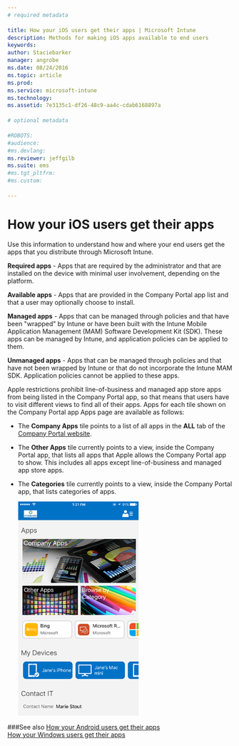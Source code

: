 ```yaml
---
# required metadata

title: How your iOS users get their apps | Microsoft Intune
description: Methods for making iOS apps available to end users
keywords:
author: Staciebarker
manager: angrobe
ms.date: 08/24/2016
ms.topic: article
ms.prod:
ms.service: microsoft-intune
ms.technology:
ms.assetid: 7e3135c1-df26-48c9-aa4c-cdab6168897a

# optional metadata

#ROBOTS:
#audience:
#ms.devlang:
ms.reviewer: jeffgilb
ms.suite: ems
#ms.tgt_pltfrm:
#ms.custom:

---
```



# How your iOS users get their apps

Use this information to understand how and where your end users get the apps that you distribute through Microsoft Intune.

**Required apps** - Apps that are required by the administrator and that are installed on the device with minimal user involvement, depending on the platform.

**Available apps** - Apps that are provided in the Company Portal app list and that a user may optionally choose to install.

**Managed apps** - Apps that can be managed through policies and that have been "wrapped" by Intune or have been built with the Intune Mobile Application Management (MAM) Software Development Kit (SDK). These apps can be managed by Intune, and application policies can be applied to them.

**Unmanaged apps** - Apps that can be managed through policies and that have not been wrapped by Intune or that do not incorporate the Intune MAM SDK. Application policies cannot be applied to these apps.

Apple restrictions prohibit line-of-business and managed app store apps from being listed in the Company Portal app, so that means that users have to visit different views to find all of their apps. Apps for each tile shown on the Company Portal app Apps page are available as follows:

- The **Company Apps** tile points to a list of all apps in the **ALL** tab of the [Company Portal website](http://portal.manage.microsoft.com).

- The **Other Apps** tile currently points to a view, inside the Company Portal app, that lists all apps that Apple allows the Company Portal app to show. This includes all apps except line-of-business and managed app store apps.

- The **Categories** tile currently points to a view, inside the Company Portal app, that lists categories of apps.

	![ios-how-to-sync-device-with-intune](./media/ios-sync-comp-portal-apps.png)


###See also
[How your Android users get their apps](how-your-android-users-get-their-apps.md)</br>
[How your Windows users get their apps](how-your-windows-users-get-their-apps.md)
